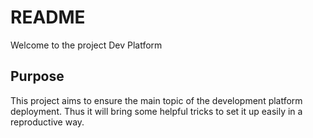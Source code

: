 # README

Welcome to the project Dev Platform

## Purpose

This project aims to ensure the main topic of the development platform deployment.
Thus it will bring some helpful tricks to set it up easily in a reproductive way.


